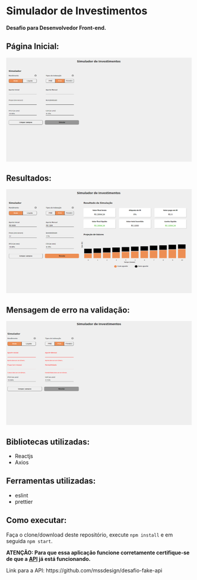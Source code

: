 <h1>Simulador de Investimentos</h1>
<h4>Desafio para Desenvolvedor Front-end.</h4>

<h2>Página Inicial:</h2>
<img src="https://github.com/mssdesign/portfolios/blob/main/portifolio_vs1/src/Assets/WebSitesPreview/calculator1.PNG?raw=true" target='_blank' width="500" height="280">

<h2>Resultados:</h2>
<img src="https://github.com/mssdesign/portfolios/blob/main/portifolio_vs1/src/Assets/WebSitesPreview/calculator2.PNG?raw=true" target='_blank' width="500" height="280">

<h2>Mensagem de erro na validação:</h2>
<img src="https://github.com/mssdesign/portfolios/blob/main/portifolio_vs1/src/Assets/WebSitesPreview/calculator3.PNG?raw=true" target='_blank' width="500" height="280">

<h2>Bibliotecas utilizadas:</h2>
<ul>
    <li>Reactjs</li>
    <li>Axios</li>
</ul>

<h2>Ferramentas utilizadas:</h2>
<ul>
  <li>eslint</li>
  <li>prettier</li>
</ul>

<h2>Como executar:</h2>
<p>Faça o clone/download deste repositório, execute <code>npm install</code> e em seguida <code>npm start</code>.</p>
<p><strong>ATENÇÃO: Para que essa aplicação funcione corretamente certifique-se de que a <a href="https://github.com/mssdesign/desafio-fake-api">API</a> já está funcionando.</strong></p>
<p>Link para a API: https://github.com/mssdesign/desafio-fake-api</p>

